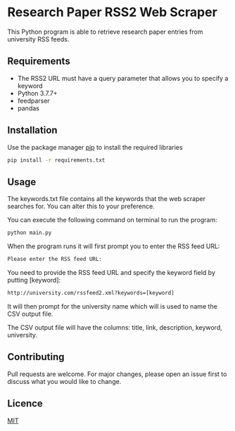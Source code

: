 # Research Paper RSS2 Web Scraper
This Python program is able to retrieve research paper entries from university RSS feeds.

## Requirements
- The RSS2 URL must have a query parameter that allows you to specify a keyword
- Python 3.7.7+
- feedparser
- pandas

## Installation
Use the package manager [pip](https://pip.pypa.io/en/stable/) to install the required libraries
```sh
pip install -r requirements.txt
```

## Usage
The keywords.txt file contains all the keywords that the web scraper searches for. You can alter this to your preference.

You can execute the following command on terminal to run the program:
```sh
python main.py
```
When the program runs it will first prompt you to enter the RSS feed URL:
```sh
Please enter the RSS feed URL: 
```
You need to provide the RSS feed URL and specify the keyword field by putting [keyword]:
```sh
http://university.com/rssfeed2.xml?keywords=[keyword]
```
It will then prompt for the university name which will is used to name the CSV output file.

The CSV output file will have the columns: title, link, description, keyword, university.

## Contributing
Pull requests are welcome. For major changes, please open an issue first to discuss what you would like to change.

## Licence
[MIT](LICENSE)